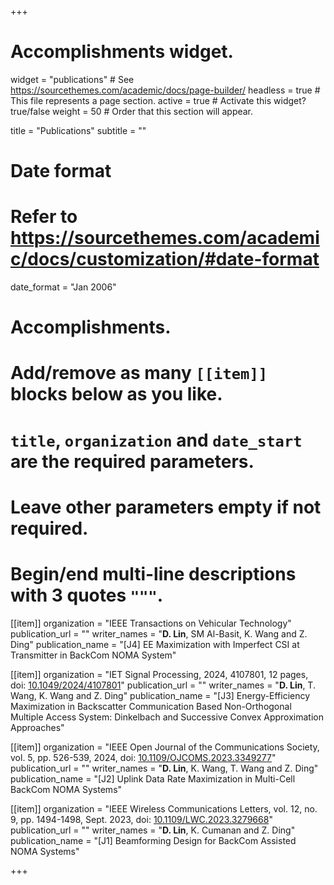 +++
# Accomplishments widget.
widget = "publications"  # See https://sourcethemes.com/academic/docs/page-builder/
headless = true  # This file represents a page section.
active = true  # Activate this widget? true/false
weight = 50  # Order that this section will appear.
 
title = "Publications"
subtitle = ""
 
# Date format
#   Refer to https://sourcethemes.com/academic/docs/customization/#date-format
date_format = "Jan 2006"
 
# Accomplishments.
#   Add/remove as many `[[item]]` blocks below as you like.
#   `title`, `organization` and `date_start` are the required parameters.
#   Leave other parameters empty if not required.
#   Begin/end multi-line descriptions with 3 quotes `"""`.

[[item]]
organization = "IEEE Transactions on Vehicular Technology"
publication_url = ""
writer_names = "**D. Lin**, SM Al-Basit, K. Wang and Z. Ding"
publication_name = "[J4] EE Maximization with Imperfect CSI at Transmitter in BackCom NOMA System"

[[item]]
organization = "IET Signal Processing, 2024, 4107801, 12 pages, doi: [10.1049/2024/4107801](https://dx.doi.org/10.1049/2024/4107801)"
publication_url = ""
writer_names = "**D. Lin**, T. Wang, K. Wang and Z. Ding"
publication_name = "[J3] Energy-Efficiency Maximization in Backscatter Communication Based Non-Orthogonal Multiple Access System: Dinkelbach and Successive Convex Approximation Approaches"

[[item]]
organization = "IEEE Open Journal of the Communications Society, vol. 5, pp. 526-539, 2024, doi: [10.1109/OJCOMS.2023.3349277](https://dx.doi.org/10.1109/OJCOMS.2023.3349277)"
publication_url = ""
writer_names = "**D. Lin**, K. Wang, T. Wang and Z. Ding"
publication_name = "[J2] Uplink Data Rate Maximization in Multi-Cell BackCom NOMA Systems"

[[item]]
organization = "IEEE Wireless Communications Letters, vol. 12, no. 9, pp. 1494-1498, Sept. 2023, doi: [10.1109/LWC.2023.3279668](https://dx.doi.org/10.1109/LWC.2023.3279668)"
publication_url = ""
writer_names = "**D. Lin**, K. Cumanan and Z. Ding"
publication_name = "[J1] Beamforming Design for BackCom Assisted NOMA Systems"

+++
